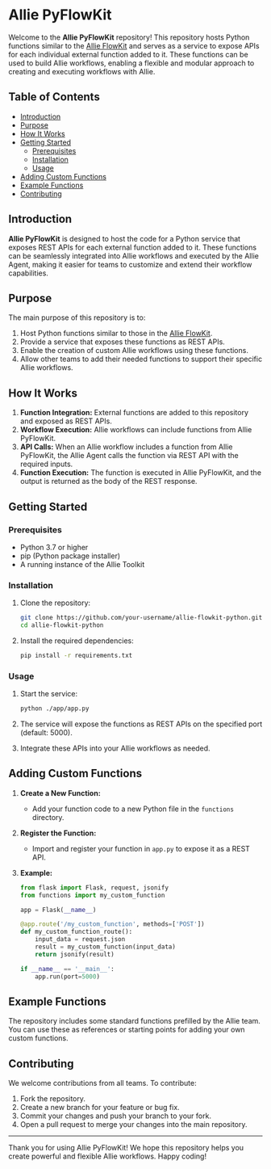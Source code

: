 # Allie PyFlowKit

Welcome to the **Allie PyFlowKit** repository! This repository hosts Python functions similar to the [Allie FlowKit](https://github.com/ansys/allie-flowkit) and serves as a service to expose APIs for each individual external function added to it. These functions can be used to build Allie workflows, enabling a flexible and modular approach to creating and executing workflows with Allie.

## Table of Contents
- [Introduction](#introduction)
- [Purpose](#purpose)
- [How It Works](#how-it-works)
- [Getting Started](#getting-started)
  - [Prerequisites](#prerequisites)
  - [Installation](#installation)
  - [Usage](#usage)
- [Adding Custom Functions](#adding-custom-functions)
- [Example Functions](#example-functions)
- [Contributing](#contributing)

## Introduction

**Allie PyFlowKit** is designed to host the code for a Python service that exposes REST APIs for each external function added to it. These functions can be seamlessly integrated into Allie workflows and executed by the Allie Agent, making it easier for teams to customize and extend their workflow capabilities.

## Purpose

The main purpose of this repository is to:
1. Host Python functions similar to those in the [Allie FlowKit](https://github.com/ansys/allie-flowkit).
2. Provide a service that exposes these functions as REST APIs.
3. Enable the creation of custom Allie workflows using these functions.
4. Allow other teams to add their needed functions to support their specific Allie workflows.

## How It Works

1. **Function Integration:** External functions are added to this repository and exposed as REST APIs.
2. **Workflow Execution:** Allie workflows can include functions from Allie PyFlowKit.
3. **API Calls:** When an Allie workflow includes a function from Allie PyFlowKit, the Allie Agent calls the function via REST API with the required inputs.
4. **Function Execution:** The function is executed in Allie PyFlowKit, and the output is returned as the body of the REST response.

## Getting Started

### Prerequisites

- Python 3.7 or higher
- pip (Python package installer)
- A running instance of the Allie Toolkit

### Installation

1. Clone the repository:
    ```sh
    git clone https://github.com/your-username/allie-flowkit-python.git
    cd allie-flowkit-python
    ```

2. Install the required dependencies:
    ```sh
    pip install -r requirements.txt
    ```

### Usage

1. Start the service:
    ```sh
    python ./app/app.py
    ```

2. The service will expose the functions as REST APIs on the specified port (default: 5000).

3. Integrate these APIs into your Allie workflows as needed.

## Adding Custom Functions

1. **Create a New Function:**
   - Add your function code to a new Python file in the `functions` directory.
   
2. **Register the Function:**
   - Import and register your function in `app.py` to expose it as a REST API.

3. **Example:**
   ```python
   from flask import Flask, request, jsonify
   from functions import my_custom_function

   app = Flask(__name__)

   @app.route('/my_custom_function', methods=['POST'])
   def my_custom_function_route():
       input_data = request.json
       result = my_custom_function(input_data)
       return jsonify(result)

   if __name__ == '__main__':
       app.run(port=5000)
   ```

## Example Functions

The repository includes some standard functions prefilled by the Allie team. You can use these as references or starting points for adding your own custom functions.

## Contributing

We welcome contributions from all teams. To contribute:

1. Fork the repository.
2. Create a new branch for your feature or bug fix.
3. Commit your changes and push your branch to your fork.
4. Open a pull request to merge your changes into the main repository.

---

Thank you for using Allie PyFlowKit! We hope this repository helps you create powerful and flexible Allie workflows. Happy coding!
